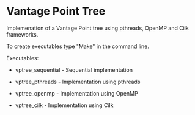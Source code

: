 # Vantage Point Tree
Implemenation of a Vantage Point tree using pthreads, OpenMP and Cilk frameworks.

To create executables type "Make" in the command line.

Executables:

* vptree_sequential - Sequential implementation

* vptree_pthreads - Implementation using pthreads

* vptree_openmp - Implementation using OpenMP

* vptree_cilk - Implementation using Cilk

